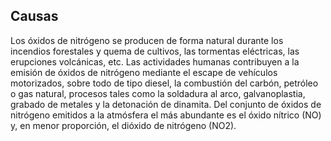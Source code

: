 ## Causas

Los óxidos de nitrógeno se producen de forma natural durante los incendios forestales y quema de cultivos, las tormentas eléctricas, las erupciones volcánicas, etc. Las actividades humanas contribuyen a la emisión de óxidos de nitrógeno mediante el escape de vehículos motorizados, sobre todo de tipo diesel, la combustión del carbón, petróleo o gas natural, procesos tales como la soldadura al arco, galvanoplastia, grabado de metales y la detonación de dinamita. Del conjunto de óxidos de nitrógeno emitidos a la atmósfera el más abundante es el óxido nítrico (NO) y, en menor proporción, el dióxido de nitrógeno (NO2).
